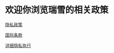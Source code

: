 # 欢迎你浏览瑞雪的相关政策

[隐私政策](https://ruixues.github.io/RuixueLicense/Lifer隐私政策)

[国际条款](https://ruixues.github.io/RuixueLicense/瑞雪国际协议)

[详细隐私执行](https://ruixues.github.io/RuixueLicense/详细隐私执行)